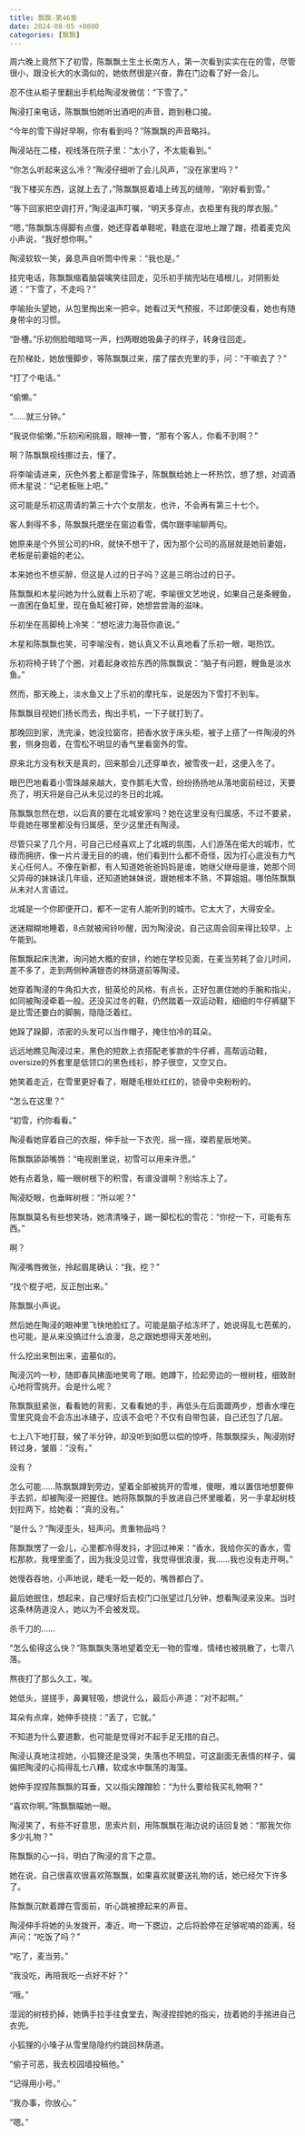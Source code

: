 ```yaml
---
title: 飘飘-第46章
date: 2024-08-05 +0800
categories: [飘飘]
---
```


周六晚上竟然下了初雪，陈飘飘土生土长南方人，第一次看到实实在在的雪，尽管很小，跟没长大的水滴似的，她依然很是兴奋，靠在门边看了好一会儿。

忍不住从柜子里翻出手机给陶浸发微信：“下雪了。”

陶浸打来电话，陈飘飘怕她听出酒吧的声音，跑到巷口接。

“今年的雪下得好早啊，你有看到吗？”陈飘飘的声音略抖。

陶浸站在二楼，视线落在院子里：“太小了，不太能看到。”

“你怎么听起来这么冷？”陶浸仔细听了会儿风声，“没在家里吗？”

“我下楼买东西，这就上去了，”陈飘飘抠着墙上砖瓦的缝隙，“刚好看到雪。”

“等下回家把空调打开，”陶浸温声叮嘱，“明天多穿点，衣柜里有我的厚衣服。”

“嗯，”陈飘飘冻得脚有点僵，她还穿着单鞋呢，鞋底在湿地上蹭了蹭，捂着麦克风小声说，“我好想你啊。”

陶浸软软一笑，鼻息声自听筒中传来：“我也是。”

挂完电话，陈飘飘缩着脑袋噙笑往回走，见乐初手揣兜站在墙根儿，对阴影处道：“下雪了，不走吗？”

李喻抬头望她，从包里掏出来一把伞。她看过天气预报，不过即便没看，她也有随身带伞的习惯。

“卧槽。”乐初侧脸暗暗骂一声，扫两眼她吸鼻子的样子，转身往回走。

在阶梯处，她放慢脚步，等陈飘飘过来，摆了摆衣兜里的手，问：“干嘛去了？”

“打了个电话。”

“偷懒。”

“……就三分钟。”

“我说你偷懒，”乐初闲闲挑眉，眼神一瞥，“那有个客人，你看不到啊？”

啊？陈飘飘视线挪过去，懂了。

将李喻请进来，灰色外套上都是雪珠子，陈飘飘给她上一杯热饮，想了想，对调酒师木星说：“记老板账上吧。”

这可能是乐初这周请的第三十六个女朋友，也许，不会再有第三十七个。

客人剩得不多，陈飘飘托腮坐在窗边看雪，偶尔跟李喻聊两句。

她原来是个外贸公司的HR，就快不想干了，因为那个公司的高层就是她前妻姐，老板是前妻姐的老公。

本来她也不想买醉，但这是人过的日子吗？这是三明治过的日子。

陈飘飘和木星问她为什么就看上乐初了呢，李喻很文艺地说，如果自己是条鲤鱼，一直困在鱼缸里，现在鱼缸被打碎，她想尝尝海的滋味。

乐初坐在高脚椅上冷笑：“想吃波力海苔你直说。”

木星和陈飘飘也笑，可李喻没有，她认真又不认真地看了乐初一眼，喝热饮。

乐初将椅子转了个圈，对着起身收拾东西的陈飘飘说：“脑子有问题，鲤鱼是淡水鱼。”

然而，那天晚上，淡水鱼又上了乐初的摩托车，说是因为下雪打不到车。

陈飘飘目视她们扬长而去，掏出手机，一下子就打到了。

那晚回到家，洗完澡，她没拉窗帘，把香水放于床头柜，被子上搭了一件陶浸的外套，侧身抱着，在雪松不明显的香气里看窗外的雪。

原来北方没有秋天是真的，回来那会儿还穿单衣，被雪夜一赶，这便入冬了。

眼巴巴地看着小雪珠越来越大，变作鹅毛大雪，纷纷扬扬地从落地窗前经过，天要亮了，明天将是自己从未见过的冬日的北城。

陈飘飘忽然在想，以后真的要在北城安家吗？她在这里没有归属感，不过不要紧，毕竟她在哪里都没有归属感，至少这里还有陶浸。

尽管只呆了几个月，可自己已经喜欢上了北城的氛围，人们游荡在偌大的城市，忙碌而拥挤，像一片片漫无目的的魂，他们看到什么都不奇怪，因为打心底没有力气关心任何人。不像在新都，有人知道她爸爸妈妈是谁，她继父继母是谁，她那个同父异母的妹妹读几年级，还知道她妹妹说，跟她根本不熟，不算姐姐。哪怕陈飘飘从未对人言语过。

北城是一个你即便开口，都不一定有人能听到的城市。它太大了，大得安全。

迷迷糊糊地睡着，8点就被闹铃吵醒，因为陶浸说，自己这周会回来得比较早，上午能到。

陈飘飘起床洗漱，询问她大概的安排，约她在学校见面，在麦当劳耗了会儿时间，差不多了，走到两侧种满银杏的林荫道前等陶浸。

她穿着陶浸的牛角扣大衣，挺英伦的风格，有点长，正好包裹住她的手腕和指尖，如同被陶浸牵着一般。还没买过冬的鞋，仍然踏着一双运动鞋，细细的牛仔裤腿下是比雪还要白的脚腕，隐隐泛着红。

她跺了跺脚，浓密的头发可以当作帽子，掩住怕冷的耳朵。

远远地瞧见陶浸过来，黑色的短款上衣搭配老爹款的牛仔裤，高帮运动鞋，oversize的外套里是低领口的黑色线衫，脖子很空，又空又白。

她笑着走近，在雪里更好看了，眼睫毛根处红红的，锁骨中央粉粉的。

“怎么在这里？”

“初雪，约你看看。”

陶浸看她穿着自己的衣服，伸手扯一下衣兜，摇一摇，璨若星辰地笑。

陈飘飘舔舔嘴唇：“电视剧里说，初雪可以用来许愿。”

她有点着急，瞄一眼树根下的积雪，有谱没谱啊？别给冻上了。

陶浸眨眼，也垂眸树根：“所以呢？”

陈飘飘莫名有些想笑场，她清清嗓子，踢一脚松松的雪花：“你挖一下，可能有东西。”

啊？

陶浸嘴唇微张，拎起眉尾确认：“我，挖？”

“找个棍子吧，反正刨出来。”

陈飘飘小声说。

然后她在陶浸的眼神里飞快地脸红了。可能是脑子给冻坏了，她说得乱七芭蕉的，也可能，是从来没搞过什么浪漫，总之跟她想得天差地别。

什么挖出来刨出来，盗墓似的。

陶浸沉吟一秒，随即春风拂面地笑弯了眼。她蹲下，捡起旁边的一根树枝，细致耐心地将雪挑开。会是什么呢？

陈飘飘挺紧张，看看她的背影，又看看她的手，再低头在后面踱两步，想香水埋在雪里究竟会不会冻出冰碴子，应该不会吧？不仅有自带包装，自己还包了几层。

七上八下地打鼓，候了半分钟，却没听到如愿以偿的惊呼，陈飘飘探头，陶浸刚好转过身，皱眉：“没有。”

没有？

怎么可能……陈飘飘蹲到旁边，望着全部被挑开的雪堆，傻眼，难以置信地想要伸手去抓，却被陶浸一把握住。她将陈飘飘的手放进自己怀里暖着，另一手拿起树枝划拉两下，给她看：“真的没有。”

“是什么？”陶浸歪头，轻声问。贵重物品吗？

陈飘飘愣了一会儿，心里都冷得发抖，才回过神来：“香水，我给你买的香水，雪松那款，我埋里面了，因为我没见过雪，我觉得很浪漫，我……我也没有走开啊。”

她慢吞吞地，小声地说，睫毛一眨一眨的，嘴唇都白了。

最后她抿住，想起来，自己埋好后去校门口张望过几分钟，想看陶浸来没来。当时这条林荫道没人，她以为不会被发现。

杀千刀的……

“怎么偷得这么快？”陈飘飘失落地望着空无一物的雪堆，情绪也被挑散了，七零八落。

熬夜打了那么久工，唉。

她低头，搓搓手，鼻翼轻吸，想说什么，最后小声道：“对不起啊。”

耳朵有点痒，她伸手挠挠：“丢了，它就。”

不知道为什么要道歉，也可能是觉得对不起手足无措的自己。

陶浸认真地注视她，小狐狸还是没哭，失落也不明显，可这副面无表情的样子，偏偏把陶浸的心捣得乱七八糟，软成水中飘荡的海藻。

她伸手捏捏陈飘飘的耳垂，又以指尖蹭蹭脸：“为什么要给我买礼物啊？”

“喜欢你啊。”陈飘飘瞄她一眼。

陶浸笑了，有些不好意思，思索片刻，用陈飘飘在海边说的话回复她：“那我欠你多少礼物？”

陈飘飘的心一抖，明白了陶浸的言下之意。

她在说，自己很喜欢很喜欢陈飘飘，如果喜欢就要送礼物的话，她已经欠下许多了。

陈飘飘沉默着蹲在雪面前，听心跳被撩起来的声音。

陶浸伸手将她的头发拨开，凑近，吻一下腮边，之后将脸停在足够呢喃的距离，轻声问：“吃饭了吗？”

“吃了，麦当劳。”

“我没吃，再陪我吃一点好不好？”

“哦。”

湿润的树枝扔掉，她俩手拉手往食堂去，陶浸捏捏她的指尖，拢着她的手揣进自己衣兜。

小狐狸的小嗓子从雪里隐隐约约跳回林荫道。

“偷子可恶，我去校园墙投稿他。”

“记得用小号。”

“我办事，你放心。”

“嗯。”


